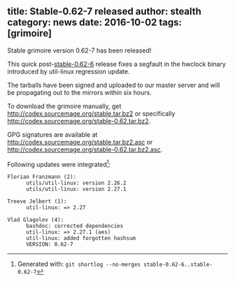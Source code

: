 title: Stable-0.62-7 released
author: stealth
category: news
date: 2016-10-02
tags: [grimoire]
---
Stable grimoire version 0.62-7 has been released!

This quick post-[stable-0.62-6](/news/grimoire-0-62-6/) release fixes a segfault in the hwclock binary introduced by util-linux regression update.

The tarballs have been signed and uploaded to our master server and will be propagating out to the mirrors within six hours.

To download the grimoire manually, get <http://codex.sourcemage.org/stable.tar.bz2> or specifically <http://codex.sourcemage.org/stable-0.62.tar.bz2>.

GPG signatures are available at <http://codex.sourcemage.org/stable.tar.bz2.asc> or <http://codex.sourcemage.org/stable-0.62.tar.bz2.asc>.

Following updates were integrated[^0]:

```
Florian Franzmann (2):
      utils/util-linux: version 2.26.2
      utils/util-linux: version 2.27.1

Treeve Jelbert (1):
      util-linux: => 2.27

Vlad Glagolev (4):
      bashdoc: corrected dependencies
      util-linux: => 2.27.1 (aes)
      util-linux: added forgotten hashsum
      VERSION: 0.62-7
```

[^0]: Generated with: `git shortlog --no-merges stable-0.62-6..stable-0.62-7`

